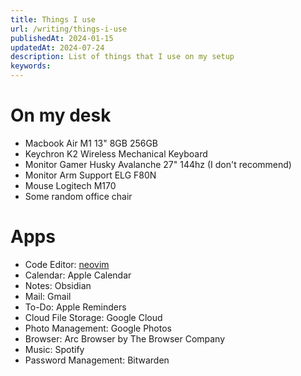 ```yaml
---
title: Things I use
url: /writing/things-i-use
publishedAt: 2024-01-15
updatedAt: 2024-07-24
description: List of things that I use on my setup
keywords:
---
```


# On my desk

- Macbook Air M1 13" 8GB 256GB
- Keychron K2 Wireless Mechanical Keyboard
- Monitor Gamer Husky Avalanche 27" 144hz (I don't recommend)
- Monitor Arm Support ELG F80N
- Mouse Logitech M170
- Some random office chair

# Apps

- Code Editor: [neovim](https://github.com/guivictorr/dotfiles)
- Calendar: Apple Calendar
- Notes: Obsidian
- Mail: Gmail
- To-Do: Apple Reminders
- Cloud File Storage: Google Cloud
- Photo Management: Google Photos
- Browser: Arc Browser by The Browser Company
- Music: Spotify
- Password Management: Bitwarden
